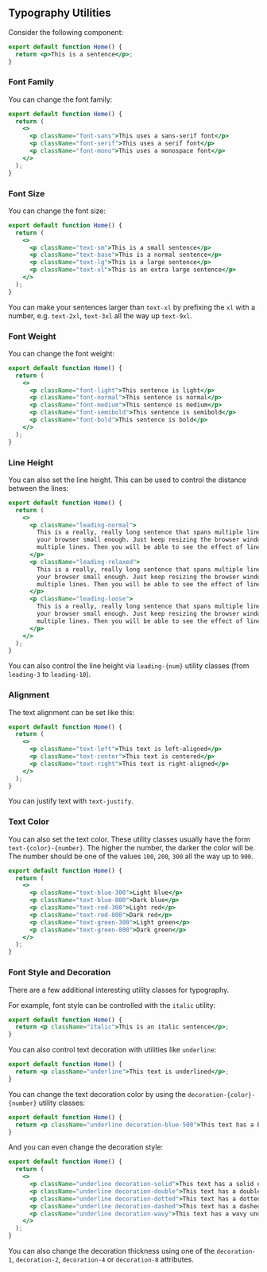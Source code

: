 ## Typography Utilities

Consider the following component:

```jsx
export default function Home() {
  return <p>This is a sentence</p>;
}
```

### Font Family

You can change the font family:

```jsx
export default function Home() {
  return (
    <>
      <p className="font-sans">This uses a sans-serif font</p>
      <p className="font-serif">This uses a serif font</p>
      <p className="font-mono">This uses a monospace font</p>
    </>
  );
}
```

### Font Size

You can change the font size:

```jsx
export default function Home() {
  return (
    <>
      <p className="text-sm">This is a small sentence</p>
      <p className="text-base">This is a normal sentence</p>
      <p className="text-lg">This is a large sentence</p>
      <p className="text-xl">This is an extra large sentence</p>
    </>
  );
}
```

You can make your sentences larger than `text-xl` by prefixing the `xl` with a number, e.g. `text-2xl`, `text-3xl` all the way up `text-9xl`.

### Font Weight

You can change the font weight:

```jsx
export default function Home() {
  return (
    <>
      <p className="font-light">This sentence is light</p>
      <p className="font-normal">This sentence is normal</p>
      <p className="font-medium">This sentence is medium</p>
      <p className="font-semibold">This sentence is semibold</p>
      <p className="font-bold">This sentence is bold</p>
    </>
  );
}
```

### Line Height

You can also set the line height.
This can be used to control the distance between the lines:

```jsx
export default function Home() {
  return (
    <>
      <p className="leading-normal">
        This is a really, really long sentence that spans multiple lines if you make the window of
        your browser small enough. Just keep resizing the browser window until this text spans
        multiple lines. Then you will be able to see the effect of line height.
      </p>
      <p className="leading-relaxed">
        This is a really, really long sentence that spans multiple lines if you make the window of
        your browser small enough. Just keep resizing the browser window until this text spans
        multiple lines. Then you will be able to see the effect of line height.
      </p>
      <p className="leading-loose">
        This is a really, really long sentence that spans multiple lines if you make the window of
        your browser small enough. Just keep resizing the browser window until this text spans
        multiple lines. Then you will be able to see the effect of line height.
      </p>
    </>
  );
}
```

You can also control the line height via `leading-{num}` utility classes (from `leading-3` to `leading-10`).

### Alignment

The text alignment can be set like this:

```jsx
export default function Home() {
  return (
    <>
      <p className="text-left">This text is left-aligned</p>
      <p className="text-center">This text is centered</p>
      <p className="text-right">This text is right-aligned</p>
    </>
  );
}
```

You can justify text with `text-justify`.

### Text Color

You can also set the text color.
These utility classes usually have the form `text-{color}-{number}`.
The higher the number, the darker the color will be.
The number should be one of the values `100`, `200`, `300` all the way up to `900`.

```jsx
export default function Home() {
  return (
    <>
      <p className="text-blue-300">Light blue</p>
      <p className="text-blue-800">Dark blue</p>
      <p className="text-red-300">Light red</p>
      <p className="text-red-800">Dark red</p>
      <p className="text-green-300">Light green</p>
      <p className="text-green-800">Dark green</p>
    </>
  );
}
```

### Font Style and Decoration

There are a few additional interesting utility classes for typography.

For example, font style can be controlled with the `italic` utility:

```jsx
export default function Home() {
  return <p className="italic">This is an italic sentence</p>;
}
```

You can also control text decoration with utilities like `underline`:

```jsx
export default function Home() {
  return <p className="underline">This text is underlined</p>;
}
```

You can change the text decoration color by using the `decoration-{color}-{number}` utility classes:

```jsx
export default function Home() {
  return <p className="underline decoration-blue-500">This text has a blue underline</p>;
}
```

And you can even change the decoration style:

```jsx
export default function Home() {
  return (
    <>
      <p className="underline decoration-solid">This text has a solid underline</p>
      <p className="underline decoration-double">This text has a double underline</p>
      <p className="underline decoration-dotted">This text has a dotted underline</p>
      <p className="underline decoration-dashed">This text has a dashed underline</p>
      <p className="underline decoration-wavy">This text has a wavy underline</p>
    </>
  );
}
```

You can also change the decoration thickness using one of the `decoration-1`, `decoration-2`, `decoration-4` or `decoration-8` attributes.
